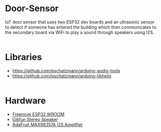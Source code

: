 # Door-Sensor
IoT door sensor that uses two ESP32 dev boards and an ultrasonic sensor to detect if someone has entered the building which then communicates to the secondary board via WiFi to play a sound through speakers using I2S.
<br><br>

# Libraries
- https://github.com/pschatzmann/arduino-audio-tools
- https://github.com/pschatzmann/arduino-libhelix
<br><br>

# Hardware
- [Freenove ESP32 WROOM](https://www.amazon.ca/dp/B0C9THDPXP)
- [Gikfun Stereo Speaker](https://www.amazon.ca/dp/B01CHYIU26)
- [AdaFruit MAX98357A I2S Amplifier](https://www.amazon.ca/dp/B01K5GCFA6)
